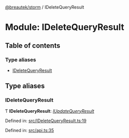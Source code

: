 [@breautek/storm](../README.md) / IDeleteQueryResult

# Module: IDeleteQueryResult

## Table of contents

### Type aliases

- [IDeleteQueryResult](ideletequeryresult.md#ideletequeryresult)

## Type aliases

### IDeleteQueryResult

Ƭ **IDeleteQueryResult**: [*IUpdateQueryResult*](../interfaces/iupdatequeryresult.iupdatequeryresult-1.md)

Defined in: [src/IDeleteQueryResult.ts:19](https://github.com/breautek/storm/blob/4e204d2/src/IDeleteQueryResult.ts#L19)

Defined in: [src/api.ts:35](https://github.com/breautek/storm/blob/4e204d2/src/api.ts#L35)

